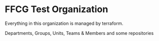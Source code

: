 # FFCG Test Organization

Everything in this organization is managed by terraform.

Departments, Groups, Units, Teams & Members and some repositories
